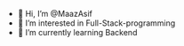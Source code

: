 - 👋 Hi, I’m @MaazAsif
- 👀 I’m interested in Full-Stack-programming
- 🌱 I’m currently learning Backend

<!---
Maazthepal/Maazthepal is a ✨ special ✨ repository because its `README.md` (this file) appears on your GitHub profile.
You can click the Preview link to take a look at your changes.
--->
